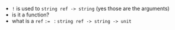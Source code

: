 - `!` is used to `string ref -> string` (yes those are the arguments)
- is it a function?
- what is a `ref`
`:= ` : `string ref -> string -> unit`
